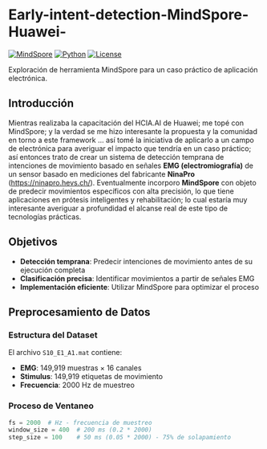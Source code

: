 # Early-intent-detection-MindSpore-Huawei-

[![MindSpore](https://img.shields.io/badge/MindSpore-2.3.0-red)](https://www.mindspore.cn/)
[![Python](https://img.shields.io/badge/Python-3.10-blue)](https://www.python.org/)
[![License](https://img.shields.io/badge/License-MIT-green)](LICENSE)


Exploración de herramienta MindSpore para un caso práctico de aplicación electrónica. 

## Introducción

Mientras realizaba la capacitación del HCIA.AI de Huawei; me topé con MindSpore; y la verdad se me hizo interesante la propuesta y la comunidad en torno a este framework ... así tomé la iniciativa de aplicarlo a un campo de electrónica para averiguar el impacto que tendría en un caso práctico; así entonces trato de crear un sistema de detección temprana de intenciones de movimiento basado en señales **EMG (electromiografía)** de un sensor basado en mediciones del fabricante **NinaPro** (https://ninapro.hevs.ch/). Eventualmente incorporo **MindSpore** con objeto de predecir movimientos específicos con alta precisión, lo que tiene aplicaciones en prótesis inteligentes y rehabilitación; lo cual estaría muy interesante averiguar a profundidad el alcanse real de este tipo de tecnologías prácticas. 

## Objetivos

- **Detección temprana**: Predecir intenciones de movimiento antes de su ejecución completa
- **Clasificación precisa**: Identificar movimientos a partir de señales EMG
- **Implementación eficiente**: Utilizar MindSpore para optimizar el proceso

## Preprocesamiento de Datos

### Estructura del Dataset
El archivo `S10_E1_A1.mat` contiene:
- **EMG**: 149,919 muestras × 16 canales
- **Stimulus**: 149,919 etiquetas de movimiento
- **Frecuencia**: 2000 Hz de muestreo

### Proceso de Ventaneo
```python
fs = 2000  # Hz - frecuencia de muestreo
window_size = 400  # 200 ms (0.2 * 2000)
step_size = 100    # 50 ms (0.05 * 2000) - 75% de solapamiento